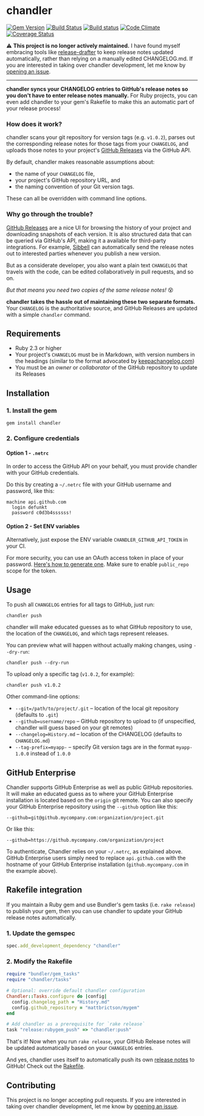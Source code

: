 # chandler

[![Gem Version](https://badge.fury.io/rb/chandler.svg)](http://badge.fury.io/rb/chandler)
[![Build Status](https://travis-ci.org/mattbrictson/chandler.svg?branch=master)](https://travis-ci.org/mattbrictson/chandler)
[![Build status](https://ci.appveyor.com/api/projects/status/qmmk5ra8mom6503i/branch/master?svg=true)](https://ci.appveyor.com/project/mattbrictson/chandler/branch/master)
[![Code Climate](https://codeclimate.com/github/mattbrictson/chandler/badges/gpa.svg)](https://codeclimate.com/github/mattbrictson/chandler)
[![Coverage Status](https://coveralls.io/repos/mattbrictson/chandler/badge.svg?branch=master)](https://coveralls.io/r/mattbrictson/chandler?branch=master)

⚠️ **This project is no longer actively maintained.** I have found myself embracing tools like [release-drafter](https://github.com/apps/release-drafter) to keep release notes updated automatically, rather than relying on a manually edited CHANGELOG.md. If you are interested in taking over chandler development, let me know by [opening an issue](https://github.com/mattbrictson/chandler/issues/new).

---

**chandler syncs your CHANGELOG entries to GitHub's release notes so you don't have to enter release notes manually.** For Ruby projects, you can even add chandler to your gem's Rakefile to make this an automatic part of your release process!

### How does it work?

chandler scans your git repository for version tags (e.g. `v1.0.2`), parses out the corresponding release notes for those tags from your `CHANGELOG`, and uploads those notes to your project's [GitHub Releases][gh-releases] via the GitHub API.

By default, chandler makes reasonable assumptions about:

- the name of your `CHANGELOG` file,
- your project's GitHub repository URL, and
- the naming convention of your Git version tags.

These can all be overridden with command line options.

### Why go through the trouble?

[GitHub Releases][gh-releases] are a nice UI for browsing the history of your project and downloading snapshots of each version. It is also structured data that can be queried via GitHub's API, making it a available for third-party integrations. For example, [Sibbell][] can automatically send the release notes out to interested parties whenever you publish a new version.

But as a considerate developer, you also want a plain text `CHANGELOG` that travels with the code, can be edited collaboratively in pull requests, and so on.

_But that means you need two copies of the same release notes!_ 😵

**chandler takes the hassle out of maintaining these two separate formats.**
Your `CHANGELOG` is the authoritative source, and GitHub Releases are updated with a simple `chandler` command.

## Requirements

* Ruby 2.3 or higher
* Your project's `CHANGELOG` must be in Markdown, with version numbers in the headings (similar to the format advocated by [keepachangelog.com](http://keepachangelog.com))
* You must be an _owner_ or _collaborator_ of the GitHub repository to update its Releases

## Installation

### 1. Install the gem

```
gem install chandler
```

### 2. Configure credentials

#### Option 1 - `.netrc`

In order to access the GitHub API on your behalf, you must provide chandler with your GitHub credentials.

Do this by creating a `~/.netrc` file with your GitHub username and password, like this:

```
machine api.github.com
  login defunkt
  password c0d3b4ssssss!
```

#### Option 2 - Set ENV variables

Alternatively, just expose the ENV variable `CHANDLER_GITHUB_API_TOKEN` in your CI.

For more security, you can use an OAuth access token in place of your password. [Here's how to generate one][access-token]. Make sure to enable `public_repo` scope for the token.


## Usage

To push all `CHANGELOG` entries for all tags to GitHub, just run:

```
chandler push
```

chandler will make educated guesses as to what GitHub repository to use, the location of the `CHANGELOG`, and which tags represent releases.

You can preview what will happen without actually making changes, using `--dry-run`:

```
chandler push --dry-run
```

To upload only a specific tag (`v1.0.2`, for example):

```
chandler push v1.0.2
```

Other command-line options:

* `--git=/path/to/project/.git` – location of the local git repository (defaults to `.git`)
* `--github=username/repo` – GitHub repository to upload to (if unspecified, chandler will guess based on your git remotes)
* `--changelog=History.md` – location of the CHANGELOG (defaults to `CHANGELOG.md`)
* `--tag-prefix=myapp-` – specify Git version tags are in the format `myapp-1.0.0` instead of `1.0.0`

## GitHub Enterprise

Chandler supports GitHub Enterprise as well as public GitHub repositories. It will make an educated guess as to where your GitHub Enterprise installation is located based on the `origin` git remote. You can also specify your GitHub Enterprise repository using the `--github` option like this:

```
--github=git@github.mycompany.com:organization/project.git
```

Or like this:

```
--github=https://github.mycompany.com/organization/project
```

To authenticate, Chandler relies on your `~/.netrc`, as explained above. GitHub Enterprise users simply need to replace `api.github.com` with the hostname of your GitHub Enterprise installation (`github.mycompany.com` in the example above).

## Rakefile integration

If you maintain a Ruby gem and use Bundler's gem tasks (i.e. `rake release`) to publish your gem, then you can use chandler to update your GitHub release notes automatically.

### 1. Update the gemspec

```ruby
spec.add_development_dependency "chandler"
```

### 2. Modify the Rakefile

```ruby
require "bundler/gem_tasks"
require "chandler/tasks"

# Optional: override default chandler configuration
Chandler::Tasks.configure do |config|
  config.changelog_path = "History.md"
  config.github_repository = "mattbrictson/mygem"
end

# Add chandler as a prerequisite for `rake release`
task "release:rubygem_push" => "chandler:push"
```

That's it! Now when you run `rake release`, your GitHub Release notes will be updated automatically based on your `CHANGELOG` entries.

And yes, chandler uses itself to automatically push its own [release notes][release-notes] to GitHub! Check out the [Rakefile](Rakefile).

[Sibbell]: http://sibbell.com
[access-token]: https://help.github.com/articles/creating-an-access-token-for-command-line-use/
[release-notes]: https://github.com/mattbrictson/chandler/releases
[gh-releases]: https://help.github.com/articles/about-releases/

## Contributing

This project is no longer accepting pull requests. If you are interested in taking over chandler development, let me know by [opening an issue](https://github.com/mattbrictson/chandler/issues/new).
